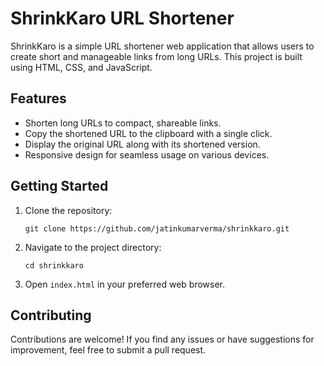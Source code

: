 # ShrinkKaro URL Shortener

ShrinkKaro is a simple URL shortener web application that allows users to create short and manageable links from long URLs. This project is built using HTML, CSS, and JavaScript.

## Features

- Shorten long URLs to compact, shareable links.
- Copy the shortened URL to the clipboard with a single click.
- Display the original URL along with its shortened version.
- Responsive design for seamless usage on various devices.

## Getting Started

1. Clone the repository:

   ```
   git clone https://github.com/jatinkumarverma/shrinkkaro.git
   ```

2. Navigate to the project directory:

   ```
   cd shrinkkaro
   ```

3. Open `index.html` in your preferred web browser.

## Contributing

Contributions are welcome! If you find any issues or have suggestions for improvement, feel free to submit a pull request.
